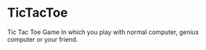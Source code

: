 # TicTacToe
Tic Tac Toe Game
In which you play with normal computer, genius computer or your friend.
